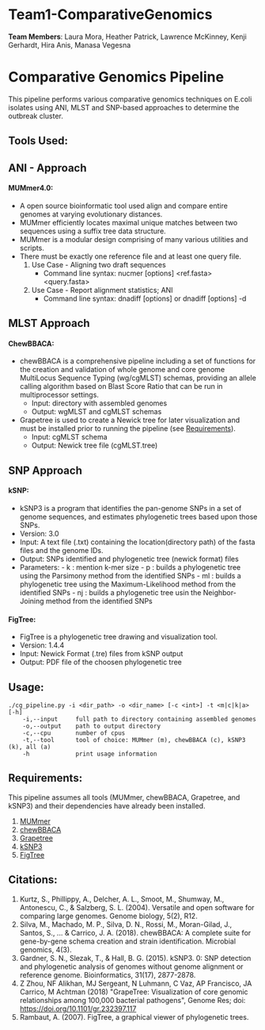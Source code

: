 # Team1-ComparativeGenomics

**Team Members**: Laura Mora, Heather Patrick, Lawrence McKinney, Kenji Gerhardt, Hira Anis, Manasa Vegesna 

# Comparative Genomics Pipeline

This pipeline performs various comparative genomics techniques on E.coli isolates using ANI, MLST and SNP-based approaches to determine the outbreak cluster. 

## Tools Used:

## ANI - Approach
	
#### MUMmer4.0:	
   * A open source bioinformatic tool used align and compare entire genomes at varying evolutionary distances.
   * MUMmer efficiently locates maximal unique matches between two sequences using a suffix tree data structure.
   * MUMmer is a modular design comprising of many various utilities and scripts.
   * There must be exactly one reference file and at least one query file.
     1. Use Case - Aligning two draft sequences
         * Command line syntax: nucmer [options] <ref.fasta> <query.fasta>
     2. Use Case - Report alignment statistics; ANI
         * Command line syntax: dnadiff  [options]  <reference>  <query> or dnadiff  [options]  -d <delta file>
   
## MLST Approach

#### ChewBBACA:	
   * chewBBACA is a comprehensive pipeline including a set of functions for the creation and validation of whole genome and core genome MultiLocus Sequence Typing (wg/cgMLST) schemas, providing an allele calling algorithm based on Blast Score Ratio that can be run in multiprocessor settings.
     * Input: directory with assembled genomes
     * Output: wgMLST and cgMLST schemas
   * Grapetree is used to create a Newick tree for later visualization and must be installed prior to running the pipeline (see [Requirements](#Requirements)).
     * Input: cgMLST schema
     * Output: Newick tree file (cgMLST.tree)	
   
## SNP Approach

#### kSNP:
   * kSNP3 is a program that identifies the pan-genome SNPs in a set of genome sequences, and estimates
phylogenetic trees based upon those SNPs. 
   * Version: 3.0
   * Input: A text file (.txt) containing the location(directory path) of the fasta files and the genome IDs.
   * Output: SNPs identified and phylogenetic tree (newick format) files
   * Parameters: - k : mention k-mer size 
		 - p : builds a phylogenetic tree using the Parsimony method from the identified SNPs
		 - ml : builds a phylogenetic tree using the Maximum-Likelihood method from the identified SNPs
		 - nj : builds a phylogenetic tree usin the Neighbor-Joining method from the identified SNPs

#### FigTree:
   * FigTree is a phylogenetic tree drawing and visualization tool. 
   * Version: 1.4.4
   * Input: Newick Format (.tre) files from kSNP output
   * Output: PDF file of the choosen phylogenetic tree

## Usage:
```
./cg_pipeline.py -i <dir_path> -o <dir_name> [-c <int>] -t <m|c|k|a> [-h]
    -i,--input     full path to directory containing assembled genomes
    -o,--output    path to output directory
    -c,--cpu       number of cpus
    -t,--tool      tool of choice: MUMmer (m), chewBBACA (c), kSNP3 (k), all (a)
    -h             print usage information    
```

## Requirements:
This pipeline assumes all tools (MUMmer, chewBBACA, Grapetree, and kSNP3) and their dependencies have already been installed.
1. [MUMmer](http://mummer.sourceforge.net/)
2. [chewBBACA](https://github.com/B-UMMI/chewBBACA) 
3. [Grapetree](https://github.com/achtman-lab/GrapeTree)
4. [kSNP3](https://sourceforge.net/projects/ksnp/)
5. [FigTree](http://tree.bio.ed.ac.uk/software/figtree/)

## Citations:

1) Kurtz, S., Phillippy, A., Delcher, A. L., Smoot, M., Shumway, M., Antonescu, C., & Salzberg, S. L. (2004). Versatile and open software for comparing large genomes. Genome biology, 5(2), R12.
2) Silva, M., Machado, M. P., Silva, D. N., Rossi, M., Moran-Gilad, J., Santos, S., ... & Carrico, J. A. (2018). chewBBACA: A complete suite for gene-by-gene schema creation and strain identification. Microbial genomics, 4(3).
3) Gardner, S. N., Slezak, T., & Hall, B. G. (2015). kSNP3. 0: SNP detection and phylogenetic analysis of genomes without genome alignment or reference genome. Bioinformatics, 31(17), 2877-2878.
4) Z Zhou, NF Alikhan, MJ Sergeant, N Luhmann, C Vaz, AP Francisco, JA Carrico, M Achtman (2018) "GrapeTree: Visualization of core genomic relationships among 100,000 bacterial pathogens", Genome Res; doi: https://doi.org/10.1101/gr.232397.117
5) Rambaut, A. (2007). FigTree, a graphical viewer of phylogenetic trees.
